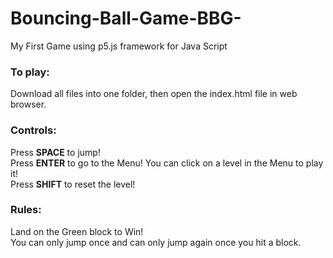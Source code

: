 # Bouncing-Ball-Game-BBG-
My First Game using p5.js framework for Java Script

### To play:
Download all files into one folder, then
open the index.html file in web browser.

### Controls:
Press **SPACE** to jump!<br />
Press **ENTER** to go to the Menu! You can click on a level in the Menu to play it!<br />
Press **SHIFT** to reset the level!<br />

### Rules:
Land on the Green block to Win!<br />
You can only jump once and can only jump again once you hit a block.

